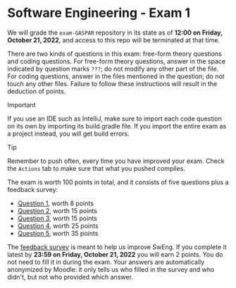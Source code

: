 # Software Engineering - Exam 1

We will grade the `exam-GASPAR` repository in its state as of **12:00 on Friday, October 21, 2022**, and access to this
repo will be terminated at that time.

There are two kinds of questions in this exam: free-form theory questions and coding questions.
For free-form theory questions, answer in the space indicated by question marks `???`; do not modify any other part of the file.
For coding questions, answer in the files mentioned in the question; do not touch any other files.
Failure to follow these instructions will result in the deduction of points.

> [!IMPORTANT]
> If you use an IDE such as IntelliJ, make sure to import each code question on its own
> by importing its build.gradle file. If you import the entire exam as a project instead, you will get build errors.

> [!TIP]
> Remember to push often, every time you have improved your exam. Check the `Actions` tab to make sure that what you pushed compiles.

The exam is worth 100 points in total, and it consists of five questions plus a feedback survey:

- [Question 1](Q1.md), worth 8 points
- [Question 2](Q2.md), worth 15 points
- [Question 3](Q3.md), worth 15 points
- [Question 4](Q4/), worth 25 points
- [Question 5](Q5/), worth 35 points

The [feedback survey](https://moodle.epfl.ch/mod/questionnaire/view.php?id=1220049) is meant to help us improve SwEng.
If you complete it latest by **23:59 on Friday, October 21, 2022** you will earn 2 points. You do not need to fill it in
during the exam. Your answers are automatically anonymized by Moodle: it only tells us who filled in the survey and who
didn't, but not who provided which answer.
